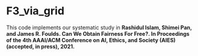 # F3_via_grid

This code implements our systematic study in **Rashidul Islam, Shimei Pan, and James R. Foulds. Can We Obtain Fairness For Free?. In Proceedings of the 4th AAAI/ACM Conference on AI, Ethics, and Society (AIES) (accepted, in press), 2021.**
